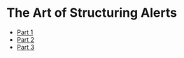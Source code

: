 
# The Art of Structuring Alerts
* [Part 1](https://dzone.com/articles/the-pain-of-false-positives)
* [Part 2](https://dzone.com/articles/the-art-of-structuring-alerts)
* [Part 3](https://dzone.com/articles/4-tips-to-improve-alert-response-time)

